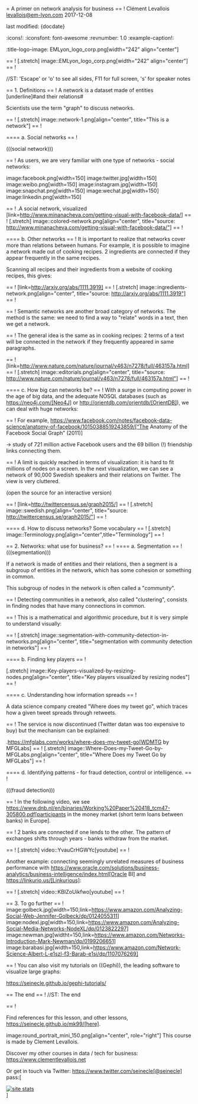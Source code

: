 = A primer on network analysis for business
== !
Clément Levallois <levallois@em-lyon.com>
2017-12-08

last modified: {docdate}

:icons!:
:iconsfont:   font-awesome
:revnumber: 1.0
:example-caption!:

:title-logo-image: EMLyon_logo_corp.png[width="242" align="center"]

== !
[.stretch]
image::EMLyon_logo_corp.png[width="242" align="center"]
== !


//ST: 'Escape' or 'o' to see all sides, F11 for full screen, 's' for speaker notes


== 1. Definitions
== !
A network is a dataset made of entities [underline]#and their relations#

Scientists use the term "graph" to discuss networks.

== !
[.stretch]
image::network-1.png[align="center", title="This is a network"]
== !


==== a. Social networks
== !

(((social network)))


== !
As users, we are very familiar with one type of networks - social networks:

image:facebook.png[width=150]
image:twitter.jpg[width=150]
image:weibo.png[width=150]
image:instagram.jpg[width=150]
image:snapchat.png[width=150]
image:wechat.jpg[width=150]
image:linkedin.png[width=150]


== !
.A social network, visualized
[link=http://www.minanacheva.com/getting-visual-with-facebook-data/]
== !
[.stretch]
image::colored-network.png[align="center", title="source: http://www.minanacheva.com/getting-visual-with-facebook-data/"]
== !



==== b. Other networks
== !
It is important to realize that networks cover more than relations between humans.
For example, it is possible to imagine a network made out of cooking recipes.
2 ingredients are connected if they appear frequently in the same recipes.

Scanning all recipes and their ingredients from a website of cooking recipes, this gives:


== !
[link=http://arxiv.org/abs/1111.3919]
== !
[.stretch]
image::ingredients-network.png[align="center", title="source: http://arxiv.org/abs/1111.3919"]
== !



== !
Semantic networks are another broad category of networks.
The method is the same: we need to find a way to "relate" words in a text, then we get a network.

== !
The general idea is the same as in cooking recipes: 2 terms of a text will be connected in the network if they frequently appeared in same paragraphs.


== !
[link=http://www.nature.com/nature/journal/v463/n7278/full/463157a.html]
== !
[.stretch]
image::editorials.png[align="center", title="source: http://www.nature.com/nature/journal/v463/n7278/full/463157a.html"]
== !


==== c. How big can networks be?
== !
With a surge in computing power in the age of big data, and the adequate NOSQL databases (such as https://neo4j.com/[Neo4J] or http://orientdb.com/orientdb/[OrientDB]), we can deal with huge networks:


== !
For example, https://www.facebook.com/notes/facebook-data-science/anatomy-of-facebook/10150388519243859/[“The Anatomy of the Facebook Social Graph” (2011)]

-> study of 721 million active Facebook users and the 69 billion (!) friendship links connecting them.


== !
A limit is quickly reached in terms of visualization: it is hard to fit millions of nodes on a screen.
In the next visualization, we can see a network of 90,000 Swedish speakers and their relations on Twitter. The view is very cluttered.

(open the source for an interactive version)


== !
[link=http://twittercensus.se/graph2015/]
== !
[.stretch]
image::swedish.png[align="center", title="source: http://twittercensus.se/graph2015/"]
== !



==== d. How to discuss networks? Some vocabulary
== !
[.stretch]
image::Terminology.png[align="center",title="Terminology"]
== !


== 2. Networks: what use for business?
== !
==== a. Segmentation
== !
(((segmentation)))

If a network is made of entities and their relations, then a segment is a subgroup of entities in the network, which has some cohesion or something in common.

This subgroup of nodes in the network is often called a "*community*".


== !
Detecting communities in a network, also called "clustering", consists in finding nodes that have many connections in common.


== !
This is a mathematical and algorithmic procedure, but it is very simple to understand visually:

== !
[.stretch]
image::segmentation-with-community-detection-in-networks.png[align="center", title="segmentation with community detection in networks"]
== !


==== b. Finding key players
== !

[.stretch]
image::Key-players-visualized-by-resizing-nodes.png[align="center", title="Key players visualized by resizing nodes"]
== !


==== c. Understanding how information spreads
== !

A data science company created "Where does my tweet go", which traces how a given tweet spreads through retweets.

== !
The service is now discontinued (Twitter datan was too expensive to buy) but the mechanism can be explained:

.https://mfglabs.com/works/where-does-my-tweet-go[WDMTG by MFGLabs]
== !
[.stretch]
image::Where-Does-my-Tweet-Go-by-MFGLabs.png[align="center", title="Where Does my Tweet Go by MFGLabs"]
== !



==== d. Identifying patterns - for fraud detection, control or intelligence.
== !

(((fraud detection)))


== !
In the following video, we see https://www.dnb.nl/en/binaries/Working%20Paper%20418_tcm47-305800.pdf[participants in the money market (short term loans between banks) in Europe].

== !
2 banks are connected if one lends to the other. The pattern of exchanges shifts through years - banks withdraw from the market.

== !
[.stretch]
video::YvauCrHGWYc[youtube]
== !


Another example: connecting seemingly unrelated measures of business performance with https://www.oracle.com/solutions/business-analytics/business-intelligence/index.html[Oracle BI] and https://linkurio.us/[Linkurious]:

== !
[.stretch]
video::KBIZoUikfwo[youtube]
== !



== 3. To go further
== !
image:golbeck.jpg[width=150,link=https://www.amazon.com/Analyzing-Social-Web-Jennifer-Golbeck/dp/0124055311]
image:nodexl.jpg[width=150,link=https://www.amazon.com/Analyzing-Social-Media-Networks-NodeXL/dp/0123822297]
image:newman.jpg[widtht=150,link=https://www.amazon.com/Networks-Introduction-Mark-Newman/dp/0199206651]
image:barabasi.jpg[width=150,link=https://www.amazon.com/Network-Science-Albert-L-e1szl-f3-Barab-e1si/dp/1107076269]


== !
You can also visit my tutorials on ((Gephi)), the leading software to visualize large graphs:

https://seinecle.github.io/gephi-tutorials/

== The end
== !
//ST: The end

== !

Find references for this lesson, and other lessons, https://seinecle.github.io/mk99/[here].

image:round_portrait_mini_150.png[align="center", role="right"]
This course is made by Clement Levallois.

Discover my other courses in data / tech for business: https://www.clementlevallois.net

Or get in touch via Twitter: https://www.twitter.com/seinecle[@seinecle]
pass:[    <!-- Start of StatCounter Code for Default Guide -->
    <script type="text/javascript">
        var sc_project = 11411204;
        var sc_invisible = 1;
        var sc_security = "11411204";
        var scJsHost = (("https:" == document.location.protocol) ?
            "https://secure." : "http://www.");
        document.write("<sc" + "ript type='text/javascript' src='" +
            scJsHost +
            "statcounter.com/counter/counter.js'></" + "script>");
    </script>
    <noscript><div class="statcounter"><a title="site stats"
    href="http://statcounter.com/" target="_blank"><img
    class="statcounter"
    src="//c.statcounter.com/11411204/0/11411204/1/" alt="site
    stats"></a></div></noscript>
    <!-- End of StatCounter Code for Default Guide -->]
